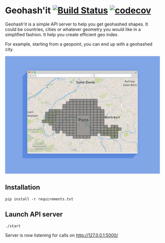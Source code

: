 # Geohash'it [![Build Status](https://travis-ci.org/wmorin/geohashit.svg?branch=master)](https://travis-ci.org/wmorin/geohashit) [![codecov](https://codecov.io/gh/wmorin/geohashit/branch/master/graph/badge.svg)](https://codecov.io/gh/wmorin/geohashit)

Geohash'it is a simple API server to help you get geohashed shapes. It could be countries, cities or whatever geometry you would like in a simplified fashion. It help you create efficient geo index.

For example, starting from a geopoint, you can end up with a geohashed city.

![Paris city geohash polygons](geohashed.png)

## Installation

```
pip install -r requirements.txt
```

## Launch API server

```
./start
```

Server is now listening for calls on http://127.0.0.1:5000/